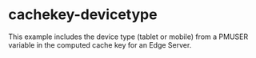 # cachekey-devicetype

This example includes the device type (tablet or mobile) from a PMUSER variable in the computed cache key for an Edge Server.
